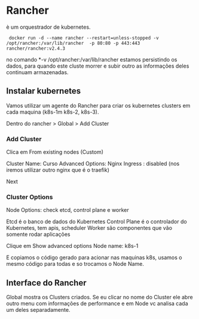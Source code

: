 # Rancher

è um orquestrador de kubernetes.

```shell
 docker run -d --name rancher --restart=unless-stopped -v /opt/rancher:/var/lib/rancher  -p 80:80 -p 443:443 rancher/rancher:v2.4.3
```

no comando *-v /opt/rancher:/var/lib/rancher estamos persistindo os dados, para quando este cluste morrer e subir outro as informações deles continuam armazenadas.

## Instalar kubernetes

Vamos utilizar um agente do Rancher para criar os kubernetes clusters em cada maquina (k8s-1m k8s-2, k8s-3).

Dentro do rancher > Global > Add Cluster

### Add Cluster

Clica em From existing nodes (Custom)

Cluster Name: Curso
Advanced Options:
 Nginx Ingress : disabled (nos iremos utilizar outro nginx que é o traefik)
 
 Next
 
 ### Cluster Options
 Node Options: check etcd, control plane e worker
 
 Etcd é o banco de dados do Kubernetes
 Control Plane é o controlador do Kubernetes, tem apis, scheduler
 Worker são componentes que vão somente rodar aplicações
 
 Clique em Show advanced options
 Node name: k8s-1
 
 E copiamos o código gerado para acionar nas maquinas k8s, usamos o mesmo código para todas e so trocamos o Node Name.
 
 ## Interface do Rancher
 Global mostra os Clusters criados. Se eu clicar no nome do Cluster ele abre outro menu com informações de performance e em Node vc analisa cada um deles separadamente.
 
 
